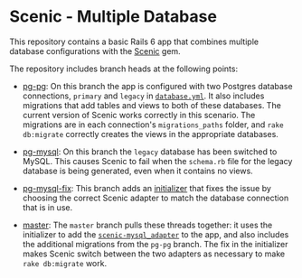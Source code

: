 # Scenic - Multiple Database

This repository contains a basic Rails 6 app that combines multiple
database configurations with the
[Scenic](https://github.com/scenic-views/scenic) gem.

The repository includes branch heads at the following points:

* [pg-pg](https://github.com/mhw/scenic-multiple-database/tree/pg-pg):
  On this branch the app is configured with two Postgres database
  connections, `primary` and `legacy` in
  [`database.yml`](https://github.com/mhw/scenic-multiple-database/blob/pg-pg/config/database.yml).
  It also includes migrations that add tables and views to both of
  these databases.
  The current version of Scenic works correctly in this scenario.
  The migrations are in each connection's `migrations_paths` folder,
  and `rake db:migrate` correctly creates the views in the appropriate
  databases.

* [pg-mysql](https://github.com/mhw/scenic-multiple-database/tree/pg-mysql):
  On this branch the `legacy` database has been switched to MySQL.
  This causes Scenic to fail when the `schema.rb` file for the legacy
  database is being generated, even when it contains no views.

* [pg-mysql-fix](https://github.com/mhw/scenic-multiple-database/tree/pg-mysql-fix):
  This branch adds an
  [initializer](https://github.com/mhw/scenic-multiple-database/blob/pg-mysql-fix/config/initializers/scenic.rb)
  that fixes the issue by choosing the correct Scenic adapter to match
  the database connection that is in use.

* [master](https://github.com/mhw/scenic-multiple-database/tree/master):
  The `master` branch pulls these threads together: it uses the initializer
  to add the [`scenic-mysql_adapter`](https://github.com/EmpaticoOrg/scenic-mysql_adapter)
  to the app, and also includes the additional migrations from the `pg-pg`
  branch. The fix in the initializer makes Scenic switch between the two
  adapters as necessary to make `rake db:migrate` work.
